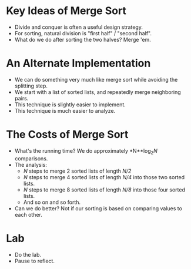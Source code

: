 Key Ideas of Merge Sort
=======================
* Divide and conquer is often a useful design strategy.
* For sorting, natural division is "first half" / "second half".
* What do we do after sorting the two halves?  Merge 'em.

An Alternate Implementation
===========================
* We can do something very much like merge sort while avoiding the
  splitting step.
* We start with a list of sorted lists, and repeatedly merge neighboring
  pairs.
* This technique is slightly easier to implement.
* This technique is much easier to analyze.

The Costs of Merge Sort
=======================
* What's the running time?  We do approximately
  *N**log<sub>2</sub>*N* comparisons.
* The analysis:
    * *N* steps to merge 2 sorted lists of length *N/2*
    * *N* steps to merge 4 sorted lists of length *N/4* into those
    two sorted lists.
    * *N* steps to merge 8 sorted lists of length *N/8* into those
    four sorted lists.
    * And so on and so forth.
* Can we do better?  Not if our sorting is based on comparing values to each
  other.

Lab
===
* Do [](../Labs/mergesort-lab.html)the lab</a>.
* Pause to reflect.


